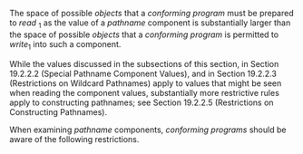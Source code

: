  



The space of possible *objects* that a *conforming program* must be prepared to *read* <sub>1</sub> as the value of a *pathname* component is substantially larger than the space of possible *objects* that a *conforming program* is permitted to *write*<sub>1</sub> into such a component. 



While the values discussed in the subsections of this section, in Section 19.2.2.2 (Special Pathname Component Values), and in Section 19.2.2.3 (Restrictions on Wildcard Pathnames) apply to values that might be seen when reading the component values, substantially more restrictive rules apply to constructing pathnames; see Section 19.2.2.5 (Restrictions on Constructing Pathnames). 



When examining *pathname* components, *conforming programs* should be aware of the following restrictions. 



